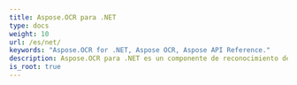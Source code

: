 ```yaml
---
title: Aspose.OCR para .NET
type: docs
weight: 10
url: /es/net/
keywords: "Aspose.OCR for .NET, Aspose OCR, Aspose API Reference."
description: Aspose.OCR para .NET es un componente de reconocimiento de caracteres que permite a los desarrolladores agregar funciones de OCR a sus aplicaciones .NET utilizando un conjunto simple de clases.
is_root: true
---
```

